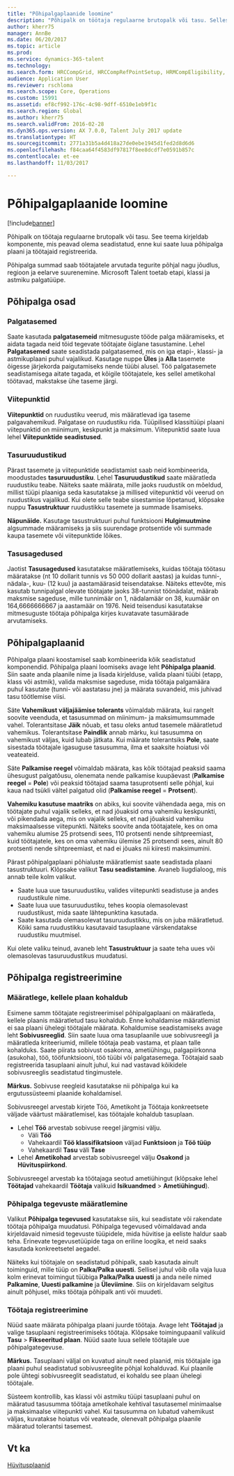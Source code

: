 ```yaml
---
title: "Põhipalgaplaanide loomine"
description: "Põhipalk on töötaja regulaarne brutopalk või tasu. Selles artiklis kirjeldatakse komponente, mis peavad olema seadistatud, enne kui saate luua põhipalga plaani ja töötajaid registreerida."
author: kherr75
manager: AnnBe
ms.date: 06/20/2017
ms.topic: article
ms.prod: 
ms.service: dynamics-365-talent
ms.technology: 
ms.search.form: HRCCompGrid, HRCCompRefPointSetup, HRMCompEligibility, HRMCompEvent, HRMFixedCompPlanTable
audience: Application User
ms.reviewer: rschloma
ms.search.scope: Core, Operations
ms.custom: 15991
ms.assetid: ef8cf992-176c-4c98-9dff-6510e1eb9f1c
ms.search.region: Global
ms.author: kherr75
ms.search.validFrom: 2016-02-28
ms.dyn365.ops.version: AX 7.0.0, Talent July 2017 update
ms.translationtype: HT
ms.sourcegitcommit: 2771a31b5a4d418a27de0ebe1945d1fed2d8d6d6
ms.openlocfilehash: f84caa64f4583df97817f8ee8dcdf7e0591b857c
ms.contentlocale: et-ee
ms.lasthandoff: 11/03/2017

---
```


# <a name="create-fixed-compensation-plans"></a>Põhipalgaplaanide loomine

[!include[banner](includes/banner.md)]


Põhipalk on töötaja regulaarne brutopalk või tasu. See teema kirjeldab komponente, mis peavad olema seadistatud, enne kui saate luua põhipalga plaani ja töötajaid registreerida.

Põhipalga summad saab töötajatele arvutada tegurite põhjal nagu jõudlus, regioon ja eelarve suurenemine. Microsoft Talent toetab etapi, klassi ja astmiku palgatüüpe.

## <a name="fixed-compensation-components"></a>Põhipalga osad
### <a name="compensation-levels"></a>Palgatasemed

Saate kasutada **palgatasemeid** mitmesuguste tööde palga määramiseks, et aidata tagada neid töid tegevate töötajate õiglane tasustamine. Lehel **Palgatasemed** saate seadistada palgatasemed, mis on iga etapi-, klassi- ja astmikuplaani puhul vajalikud. Kasutage nuppe **Üles** ja **Alla** tasemete õigesse järjekorda paigutamiseks nende tüübi alusel. Töö palgatasemete seadistamisega aitate tagada, et kõigile töötajatele, kes sellel ametikohal töötavad, makstakse ühe taseme järgi.

### <a name="reference-points"></a>Viitepunktid

**Viitepunktid** on ruudustiku veerud, mis määratlevad iga taseme palgavahemikud. Palgatase on ruudustiku rida. Tüüpilised klassitüüpi plaani viitepunktid on miinimum, keskpunkt ja maksimum. Viitepunktid saate luua lehel **Viitepunktide seadistused**.

### <a name="compensation-grids"></a>Tasuruudustikud

Pärast tasemete ja viitepunktide seadistamist saab neid kombineerida, moodustades **tasuruudustiku**. Lehel **Tasuruudustikud** saate määratleda ruudustiku teabe. Näiteks saate määrata, mille jaoks ruudustik on mõeldud, millist tüüpi plaaniga seda kasutatakse ja millised viitepunktid või veerud on ruudustikus vajalikud. Kui olete selle teabe sisestamise lõpetanud, klõpsake nuppu **Tasustruktuur** ruudustikku tasemete ja summade lisamiseks. 

**Näpunäide.** Kasutage tasustruktuuri puhul funktsiooni **Hulgimuutmine** algsummade määramiseks ja siis suurendage protsentide või summade kaupa tasemete või viitepunktide lõikes.

### <a name="pay-frequencies"></a>Tasusagedused

Jaotist **Tasusagedused** kasutatakse määratlemiseks, kuidas töötaja töötasu määratakse (nt 10 dollarit tunnis vs 50 000 dollarit aastas) ja kuidas tunni-, nädala-, kuu- (12 kuu) ja aastamäärasid teisendatakse. Näiteks ettevõte, mis kasutab tunnipalgal olevate töötajate jaoks 38-tunnist töönädalat, määrab maksmise sageduse, mille tunnimäär on 1, nädalamäär on 38, kuumäär on 164,6666666667 ja aastamäär on 1976. Neid teisendusi kasutatakse mitmesuguste töötaja põhipalga kirjes kuvatavate tasumäärade arvutamiseks.

## <a name="fixed-compensation-plans"></a>Põhipalgaplaanid
Põhipalga plaani koostamisel saab kombineerida kõik seadistatud komponendid. Põhipalga plaani loomiseks avage leht **Põhipalga plaanid**. Siin saate anda plaanile nime ja lisada kirjelduse, valida plaani tüübi (etapp, klass või astmik), valida maksmise sageduse, mida töötaja palgamäära puhul kasutate (tunni- või aastatasu jne) ja määrata suvandeid, mis juhivad tasu töötlemise viisi. 

Säte **Vahemikust väljajäämise tolerants** võimaldab määrata, kui rangelt soovite veenduda, et tasusummad on miinimum- ja maksimumsummade vahel. Tolerantsitase **Jäik** nõuab, et tasu oleks antud tasemele määratletud vahemikus. Tolerantsitase **Paindlik** annab märku, kui tasusumma on vahemikust väljas, kuid lubab jätkata. Kui määrate tolerantsiks **Pole**, saate sisestada töötajale igasuguse tasusumma, ilma et saaksite hoiatusi või veateateid. 

Säte **Palkamise reegel** võimaldab määrata, kas kõik töötajad peaksid saama ühesugust palgatõusu, olenemata nende palkamise kuupäevast (**Palkamise reegel** = **Pole**) või peaksid töötajad saama tasuprotsenti selle põhjal, kui kaua nad tsükli vältel palgatud olid (**Palkamise reegel** = **Protsent**). 

**Vahemiku kasutuse maatriks** on abiks, kui soovite vähendada aega, mis on töötajate puhul vajalik selleks, et nad jõuaksid oma vahemiku keskpunkti, või pikendada aega, mis on vajalik selleks, et nad jõuaksid vahemiku maksimaalsesse viitepunkti. Näiteks soovite anda töötajatele, kes on oma vahemiku alumise 25 protsendi sees, 110 protsenti nende sihtpreemiast, kuid töötajatele, kes on oma vahemiku ülemise 25 protsendi sees, ainult 80 protsenti nende sihtpreemiast, et nad ei jõuaks nii kiiresti maksimumini. 

Pärast põhipalgaplaani põhialuste määratlemist saate seadistada plaani tasustruktuuri. Klõpsake valikut **Tasu seadistamine**. Avaneb liugdialoog, mis annab teile kolm valikut.

-   Saate luua uue tasuruudustiku, valides viitepunkti seadistuse ja andes ruudustikule nime.
-   Saate luua uue tasuruudustiku, tehes koopia olemasolevast ruudustikust, mida saate lähtepunktina kasutada.
-   Saate kasutada olemasolevat tasuruudustikku, mis on juba määratletud. Kõiki sama ruudustikku kasutavaid tasuplaane värskendatakse ruudustiku muutmisel.

Kui olete valiku teinud, avaneb leht **Tasustruktuur** ja saate teha uues või olemasolevas tasuruudustikus muudatusi.

## <a name="fixed-compensation-enrollment"></a>Põhipalga registreerimine
### <a name="determine-who-is-eligible-for-the-plan"></a>Määratlege, kellele plaan kohaldub

Esimene samm töötajate registreerimisel põhipalgaplaani on määratleda, kellele plaanis määratletud tasu kohaldub. Enne kohaldamise määratlemist ei saa plaani ühelegi töötajale määrata. Kohaldumise seadistamiseks avage leht **Sobivusreeglid**. Siin saate luua oma tasuplaanile uue sobivusreegli ja määratleda kriteeriumid, millele töötaja peab vastama, et plaan talle kohalduks. Saate piirata sobivust osakonna, ametiühingu, palgapiirkonna (asukoha), töö, tööfunktsiooni, töö tüübi või palgatasemega. Töötajaid saab registreerida tasuplaani ainult juhul, kui nad vastavad kõikidele sobivusreeglis seadistatud tingimustele. 

**Märkus.** Sobivuse reegleid kasutatakse nii põhipalga kui ka ergutussüsteemi plaanide kohaldamisel. 

Sobivusreegel arvestab kirjete Töö, Ametikoht ja Töötaja konkreetsete väljade väärtust määratlemisel, kas töötajale kohaldub tasuplaan.

-   Lehel **Töö** arvestab sobivuse reegel järgmisi välju.
    -   Väli **Töö**
    -   Vahekaardil **Töö klassifikatsioon** väljad **Funktsioon** ja **Töö tüüp**
    -   Vahekaardil **Tasu** väli **Tase**
-   Lehel **Ametikohad** arvestab sobivusreegel välju **Osakond** ja **Hüvituspiirkond**.

Sobivusreegel arvestab ka töötajaga seotud ametiühingut (klõpsake lehel **Töötajad** vahekaardil **Töötaja** valikuid **Isikuandmed** &gt; **Ametiühingud**).

### <a name="define-fixed-compensation-actions"></a>Põhipalga tegevuste määratlemine

Valikut **Põhipalga tegevused** kasutatakse siis, kui seadistate või rakendate töötaja põhipalga muudatusi. Põhipalga tegevused võimaldavad anda kirjeldavaid nimesid tegevuste tüüpidele, mida hüvitise ja eeliste haldur saab teha. Erinevate tegevusetüüpide taga on eriline loogika, et neid saaks kasutada konkreetsetel aegadel. 

Näiteks kui töötajale on seadistatud põhipalk, saab kasutada ainult toiminguid, mille tüüp on **Palka/Palka uuesti**. Sellisel juhul võib olla vaja luua kolm erinevat toimingut tüübiga **Palka/Palka uuesti** ja anda neile nimed **Palkamine**, **Uuesti palkamine** ja **Üleviimine**. Siis on kirjeldavam selgitus ainult põhjusel, miks töötaja põhipalk anti või muudeti.

### <a name="enroll-the-employee"></a>Töötaja registreerimine

Nüüd saate määrata põhipalga plaani juurde töötaja. Avage leht **Töötajad** ja valige tasuplaani registreerimiseks töötaja. Klõpsake toimingupaanil valikuid **Tasu** &gt; **Fikseeritud plaan**. Nüüd saate luua sellele töötajale uue põhipalgategevuse. 

**Märkus.** Tasuplaani väljal on kuvatud ainult need plaanid, mis töötajale iga plaani puhul seadistatud sobivusreeglite põhjal kohalduvad. Kui plaanile pole ühtegi sobivusreeglit seadistatud, ei kohaldu see plaan ühelegi töötajale. 

Süsteem kontrollib, kas klassi või astmiku tüüpi tasuplaani puhul on määratud tasusumma töötaja ametikohale kehtival tasutasemel minimaalse ja maksimaalse viitepunkti vahel. Kui tasusumma on lubatud vahemikust väljas, kuvatakse hoiatus või veateade, olenevalt põhipalga plaanile määratud tolerantsi tasemest.

<a name="see-also"></a>Vt ka
--------

[Hüvitusplaanid](compensation-plans.md)




